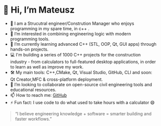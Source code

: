 # 👋 Hi, I’m Mateusz

- 🧱 I am a Strucutral engineer/Constrution Manager who enjoys programming in my spare time, in c++ .
- 👀 I’m interested in combining engineering logic with modern programming tools.
- 🌱 I’m currently learning advanced C++ (STL, OOP, Qt, GUI apps) through hands-on projects.
- 💻 I'm building a series of 1000 C++ projects for the construction industry - from calculators to full-featured desktop applications, in order to learn as well as improve my work.
- 🛠 My main tools: C++,CMake, Qt, Visual Studio, GitHub, CLI and soon: Qt Creator,MFC & cross-platform deployment.
- 💞️ I’m looking to collaborate on open-source civil engineering tools and educational resources.
- 📫 How to reach me: [GitHub](https://github.com/RidokuseNNIN)
- ⚡ Fun fact: I use code to do what used to take hours with a calculator 😄

> “I believe engineering knowledge + software = smarter building and faster workflows.”
